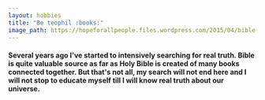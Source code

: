 ```yaml
---
layout: hobbies
title: "Be teophil :books:"
image_path: https://hopeforallpeople.files.wordpress.com/2015/04/bible-sunlight-fire.jpg
---
```


#### Several years ago I've started to intensively searching for real truth. Bible is quite valuable source as far as Holy Bible is created of many books connected together. But that's not all, my search will not end here and I will not stop to educate myself till I will know real truth about our universe.
